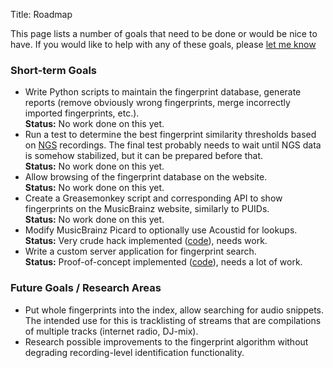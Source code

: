 Title: Roadmap

This page lists a number of goals that need to be done or would be nice to
have. If you would like to help with any of these goals, please [let me know][1]

[1]:http://groups.google.com/group/acoustid

### Short-term Goals

* Write Python scripts to maintain the fingerprint database, generate reports
  (remove obviously wrong fingerprints, merge incorrectly imported
  fingerprints, etc.).<br />
  **Status:** No work done on this yet.
* Run a test to determine the best fingerprint similarity thresholds based on
  [NGS][2] recordings. The final test probably needs to wait until NGS
  data is somehow stabilized, but it can be prepared before that.<br />
  **Status:** No work done on this yet.
* Allow browsing of the fingerprint database on the website.<br />
  **Status:** No work done on this yet.
* Create a Greasemonkey script and corresponding API to show fingerprints on
  the MusicBrainz website, similarly to PUIDs.<br />
  **Status:** No work done on this yet.
* Modify MusicBrainz Picard to optionally use Acoustid for lookups.<br />
  **Status:** Very crude hack implemented ([code][4]), needs work.
* Write a custom server application for fingerprint search.<br />
  **Status:** Proof-of-concept implemented ([code][3]), needs a lot of work.

[3]: https://github.com/lalinsky/acoustid-index
[2]: http://wiki.musicbrainz.org/Next_Generation_Schema 
[4]: https://code.launchpad.net/~luks/picard/acoustid

### Future Goals / Research Areas

* Put whole fingerprints into the index, allow searching for audio snippets. The
  intended use for this is tracklisting of streams that are compilations of
  multiple tracks (internet radio, DJ-mix).
* Research possible improvements to the fingerprint algorithm without
  degrading recording-level identification functionality.

